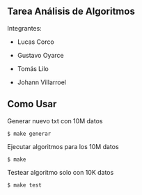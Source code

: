 ## Tarea Análisis de Algoritmos

Integrantes:

*   Lucas Corco

*   Gustavo Oyarce

*   Tomás Lilo

*   Johann Villarroel

## Como Usar

Generar nuevo txt con 10M datos

    $ make generar

Ejecutar algoritmos para los 10M datos

    $ make

Testear algoritmo solo con 10K datos

    $ make test
